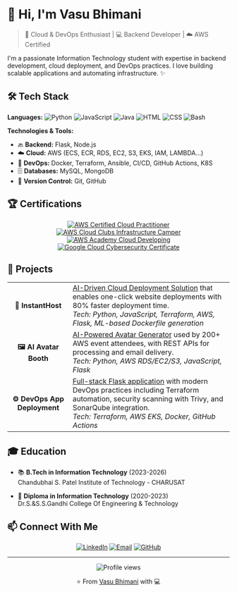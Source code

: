 # 👋 Hi, I'm Vasu Bhimani

> 🚀 Cloud & DevOps Enthusiast | 💻 Backend Developer | ☁️ AWS Certified

I'm a passionate Information Technology student with expertise in backend development, cloud deployment, and DevOps practices. I love building scalable applications and automating infrastructure. ✨

## 🛠️ Tech Stack

**Languages:** 
![Python](https://img.shields.io/badge/-Python-3776AB?style=flat&logo=Python&logoColor=white)
![JavaScript](https://img.shields.io/badge/-JavaScript-F7DF1E?style=flat&logo=JavaScript&logoColor=black)
![Java](https://img.shields.io/badge/-Java-007396?style=flat&logo=Java&logoColor=white)
![HTML](https://img.shields.io/badge/-HTML5-E34F26?style=flat&logo=html5&logoColor=white)
![CSS](https://img.shields.io/badge/-CSS3-1572B6?style=flat&logo=css3&logoColor=white)
![Bash](https://img.shields.io/badge/-Bash-4EAA25?style=flat&logo=GNU%20Bash&logoColor=white)

**Technologies & Tools:**
- 🔙 **Backend:** Flask, Node.js
- ☁️ **Cloud:** AWS (ECS, ECR, RDS, EC2, S3, EKS, IAM, LAMBDA...)
- 🔄 **DevOps:** Docker, Terraform, Ansible, CI/CD, GitHub Actions, K8S
- 🗄️ **Databases:** MySQL, MongoDB
- 📝 **Version Control:** Git, GitHub

## 🏆 Certifications

<div align="center">
  <a href="https://www.credly.com/badges/dc839928-72c5-472d-8df3-8930f9e5859f/public_url"><img src="https://img.shields.io/badge/-AWS_Certified_Cloud_Practitioner-232F3E?style=for-the-badge&logo=amazon-aws&logoColor=white" alt="AWS Certified Cloud Practitioner"/></a>
  <a href="https://www.credly.com/badges/588a771c-23a9-41d4-beb4-63600d2460b0/public_url"><img src="https://img.shields.io/badge/-AWS_Cloud_Clubs_Infrastructure_Camper-FF9900?style=for-the-badge&logo=amazon-aws&logoColor=white" alt="AWS Cloud Clubs Infrastructure Camper"/></a>
  <a href="https://www.credly.com/badges/4277e19c-e897-42c0-b665-c70e0525ae07/public_url"><img src="https://img.shields.io/badge/-AWS_Academy_Cloud_Developing-232F3E?style=for-the-badge&logo=amazon-aws&logoColor=white" alt="AWS Academy Cloud Developing"/></a>
  <a href="https://www.credly.com/badges/f9cb3dcb-10cf-4638-93c8-0b0e7fc7faf6/public_url"><img src="https://img.shields.io/badge/-Google_Cloud_Cybersecurity-4285F4?style=for-the-badge&logo=google-cloud&logoColor=white" alt="Google Cloud Cybersecurity Certificate"/></a>
</div>

## 🚀 Projects

<table>
  <tr>
    <td align="center"><b>📱 InstantHost</b></td>
    <td><a href="https://github.com/VasuBhimani/InstantHost">AI-Driven Cloud Deployment Solution</a> that enables one-click website deployments with 80% faster deployment time. <br/><i>Tech: Python, JavaScript, Terraform, AWS, Flask, ML-based Dockerfile generation</i></td>
  </tr>
  <tr>
    <td align="center"><b>🖼️ AI Avatar Booth</b></td>
    <td><a href="https://github.com/VasuBhimani/AI-Avatar-Booth">AI-Powered Avatar Generator</a> used by 200+ AWS event attendees, with REST APIs for processing and email delivery. <br/><i>Tech: Python, AWS RDS/EC2/S3, JavaScript, Flask</i></td>
  </tr>
  <tr>
    <td align="center"><b>⚙️ DevOps App Deployment</b></td>
    <td><a href="https://github.com/VasuBhimani/App-Deployment-DevOps">Full-stack Flask application</a> with modern DevOps practices including Terraform automation, security scanning with Trivy, and SonarQube integration. <br/><i>Tech: Terraform, AWS EKS, Docker, GitHub Actions</i></td>
  </tr>
</table>

## 🎓 Education

- 📚 **B.Tech in Information Technology** (2023-2026)  
  Chandubhai S. Patel Institute of Technology - CHARUSAT
  
- 📝 **Diploma in Information Technology** (2020-2023)  
  Dr.S.&S.S.Gandhi College Of Engineering & Technology

## 📫 Connect With Me

<div align="center">
  <a href="https://linkedin.com/in/vasubhimani"><img src="https://img.shields.io/badge/LinkedIn-0077B5?style=for-the-badge&logo=linkedin&logoColor=white" alt="LinkedIn"/></a>
  <a href="mailto:vasubhimani93@gmail.com"><img src="https://img.shields.io/badge/Email-D14836?style=for-the-badge&logo=gmail&logoColor=white" alt="Email"/></a>
  <a href="https://github.com/VasuBhimani"><img src="https://img.shields.io/badge/GitHub-100000?style=for-the-badge&logo=github&logoColor=white" alt="GitHub"/></a>
</div>

---

<div align="center">
  <img src="https://komarev.com/ghpvc/?username=VasuBhimani&color=blueviolet&style=flat-square" alt="Profile views" />
  
  ⭐️ From <a href="https://github.com/VasuBhimani">Vasu Bhimani</a> with 💻
</div>
